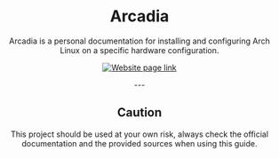 <!-- Main section -->
<div align="center">
    <h1>Arcadia</h1>
    <p>Arcadia is a personal documentation for installing and configuring Arch Linux on a specific hardware configuration.</p>
    <p>
        <a href="https://chaosdynamix.github.io/arcadia/">
            <img src="https://img.shields.io/badge/-Website under maintenance-blue?style=for-the-badge" alt="Website page link" />
        </a>
    </p>
    <p>---</p>
</div>

<!-- Caution section -->
<div align="center">
    <h2>Caution</h2>
    <p>This project should be used at your own risk, always check the official documentation and the provided sources when using this guide.</p>
</div>
